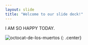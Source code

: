 ```yaml
---
layout: slide
title: "Welcome to our slide deck!"
---
```


I AM SO HAPPY TODAY. 

![octocat-de-los-muertos](https://octodex.github.com/images/octocat-de-los-muertos.jpg)
{: .center}
